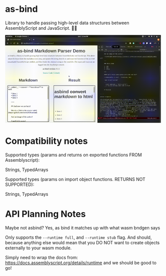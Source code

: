 # as-bind

Library to handle passing high-level data structures between AssemblyScript and JavaScript. 🤝🚀

![Asbind Markdown Parser Demo Gif](./assets/asbind.gif)

# Compatibility notes

Supported types (params and returns on exported functions FROM Assemblyscript):

Strings, TypedArrays

Supported types (params on import object functions. RETURNS NOT SUPPORTED):

Strings, TypedArrays

# API Planning Notes

Maybe not asbind? Yes, as bind it matches up with what wasm bndgen says

Only supports the `--runtime full`, and `--runtime stub` flag. And should, because anything else would mean that you DO NOT want to create objects externally to your wasm module.

Simply need to wrap the docs from: https://docs.assemblyscript.org/details/runtime and we should be good to go!
